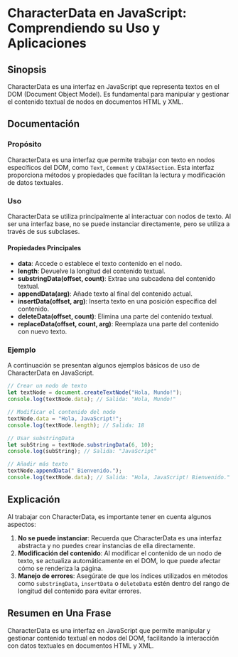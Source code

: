 <!--
Meta Description: # CharacterData en JavaScript: Comprendiendo su Uso y Aplicaciones ## Sinopsis CharacterData es una interfaz en JavaScript que representa textos en el...
Meta Keywords: contenido, del, una, texto, characterdata
-->

# CharacterData en JavaScript: Comprendiendo su Uso y Aplicaciones

## Sinopsis
CharacterData es una interfaz en JavaScript que representa textos en el DOM (Document Object Model). Es fundamental para manipular y gestionar el contenido textual de nodos en documentos HTML y XML.

## Documentación
### Propósito
CharacterData es una interfaz que permite trabajar con texto en nodos específicos del DOM, como `Text`, `Comment` y `CDATASection`. Esta interfaz proporciona métodos y propiedades que facilitan la lectura y modificación de datos textuales.

### Uso
CharacterData se utiliza principalmente al interactuar con nodos de texto. Al ser una interfaz base, no se puede instanciar directamente, pero se utiliza a través de sus subclases.

#### Propiedades Principales
- **data**: Accede o establece el texto contenido en el nodo.
- **length**: Devuelve la longitud del contenido textual.
- **substringData(offset, count)**: Extrae una subcadena del contenido textual.
- **appendData(arg)**: Añade texto al final del contenido actual.
- **insertData(offset, arg)**: Inserta texto en una posición específica del contenido.
- **deleteData(offset, count)**: Elimina una parte del contenido textual.
- **replaceData(offset, count, arg)**: Reemplaza una parte del contenido con nuevo texto.

### Ejemplo
A continuación se presentan algunos ejemplos básicos de uso de CharacterData en JavaScript.

```javascript
// Crear un nodo de texto
let textNode = document.createTextNode("Hola, Mundo!");
console.log(textNode.data); // Salida: "Hola, Mundo!"

// Modificar el contenido del nodo
textNode.data = "Hola, JavaScript!";
console.log(textNode.length); // Salida: 18

// Usar substringData
let subString = textNode.substringData(6, 10);
console.log(subString); // Salida: "JavaScript"

// Añadir más texto
textNode.appendData(" Bienvenido.");
console.log(textNode.data); // Salida: "Hola, JavaScript! Bienvenido."
```

## Explicación
Al trabajar con CharacterData, es importante tener en cuenta algunos aspectos:

1. **No se puede instanciar**: Recuerda que CharacterData es una interfaz abstracta y no puedes crear instancias de ella directamente.
2. **Modificación del contenido**: Al modificar el contenido de un nodo de texto, se actualiza automáticamente en el DOM, lo que puede afectar cómo se renderiza la página.
3. **Manejo de errores**: Asegúrate de que los índices utilizados en métodos como `substringData`, `insertData` o `deleteData` estén dentro del rango de longitud del contenido para evitar errores.

## Resumen en Una Frase
CharacterData es una interfaz en JavaScript que permite manipular y gestionar contenido textual en nodos del DOM, facilitando la interacción con datos textuales en documentos HTML y XML.